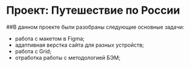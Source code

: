 # Проект: Путешествие по России

##В данном проекте были разобраны следующие основные задачи:
* работа с макетом в Figma;
* адаптивная верстка сайта для разных устройств;
* работа с Grid;
* отработка работы с методологией БЭМ;



